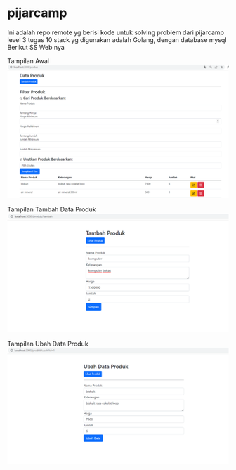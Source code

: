 # pijarcamp
Ini adalah repo remote yg berisi kode untuk solving problem dari pijarcamp level 3 tugas 10
stack yg digunakan adalah Golang, dengan database mysql
Berikut SS Web nya

Tampilan Awal
![ezcv logo](https://raw.githubusercontent.com/fadhilishar/pijarcamp/main/views/produk/web_produk_read_complete.png)

Tampilan Tambah Data Produk
![ezcv logo](https://raw.githubusercontent.com/fadhilishar/pijarcamp/main/views/produk/web_produk_add.png)

Tampilan Ubah Data Produk
![ezcv logo](https://raw.githubusercontent.com/fadhilishar/pijarcamp/main/views/produk/web_produk_edit.png)
